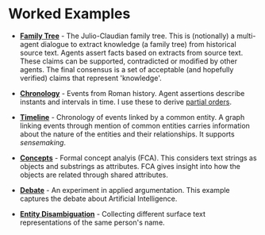# Worked Examples

- **[Family Tree](family/workbook.xhtml)** - The Julio-Claudian family tree. This is (notionally) a multi-agent dialogue to extract knowledge (a family tree) from historical source text. Agents assert facts based on extracts from source text. These claims can be supported, contradicted or modified by other agents. The final consensus is a set of acceptable (and hopefully verified) claims that represent 'knowledge'.

- **[Chronology](chronology/example.xhtml)** - Events from Roman history. Agent assertions describe instants and intervals in time. I use these to derive <a href="https://en.wikipedia.org/wiki/Partially_ordered_set">partial orders</a>.

- **[Timeline](entities)** - Chronology of events linked by a common entity. A graph linking events through mention of common entities carries information about the nature of the entities and their relationships. It supports *sensemaking*.

- **[Concepts](concepts)** - Formal concept analyis (FCA). This considers text strings as objects and substrings as attributes. FCA gives insight into how the objects are related through shared attributes.

- **[Debate](debate/ai)** - An experiment in applied argumentation. This example captures the debate about Artificial Intelligence.

- **[Entity Disambiguation](names)** - Collecting different surface text representations of the same person's name.
